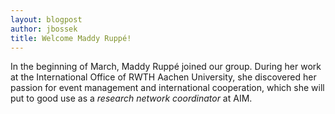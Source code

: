 ```yaml
---
layout: blogpost
author: jbossek
title: Welcome Maddy Ruppé!
---
```


In the beginning of March, Maddy Ruppé joined our group. During her work at the International Office of RWTH Aachen University, she discovered her passion for event management and international cooperation, which she will put to good use as a *research network coordinator* at AIM.  
